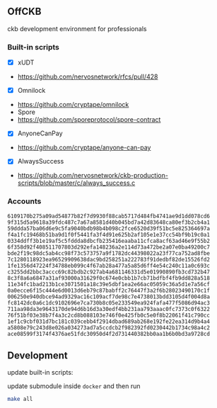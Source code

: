 ## OffCKB

ckb development environment for professionals

### Built-in scripts

- [x] xUDT
 - https://github.com/nervosnetwork/rfcs/pull/428
- [x] Omnilock
 - https://github.com/cryptape/omnilock
- Spore
 - https://github.com/sporeprotocol/spore-contract
- [x] AnyoneCanPay
 - https://github.com/cryptape/anyone-can-pay
- [x] AlwaysSuccess
 - https://github.com/nervosnetwork/ckb-production-scripts/blob/master/c/always_success.c

### Accounts
```
6109170b275a09ad54877b82f7d9930f88cab5717d484fb4741ae9d1dd078cd6
9f315d5a9618a39fdc487c7a67a8581d40b045bd7a42d83648ca80ef3b2cb4a1
59ddda57ba06d6e9c5fa9040bdb98b4b098c2fce6520d39f51bc5e825364697a
f4a1fc19468b51ba9d1f0f5441fa3f4d91e625b2af105e1e37cc54bf9b19c0a1
0334ddff3b1e19af5c5fddda8dbcfb235416eaaba11cfca8acf63ad46e9f55b2
6f358d92f408511707803d292efa148236a2e114d73a472be2a07e0ba49200c7
bde2f19c98dc5ab4cc98f73c573757a9f1782dc44398022a23f77ca752ad8fbe
7c1280118923ea96529909638dac9bd258251a222783f91dedbf82de15526fd2
1fe1356d47224f34788eb099c4f67ab28a477a5a85d6ff4e54c240c11a0c693c
c3255dd2bbc3accc69c82bdb2c927ab4a681146331d5e01990890fb3cd732b47
8c3f8a6a6847a31af93000a31629f0c674e0cbb1b7cb71bdfbf4fb9dd828a518
11e34fc1bad213b1ce3071501a18c39e5dbf1ea2e66ac05059c36a5d1e7a56cf
0a0ecce6f15c444e6d0013d6eb79c87babff2c76447f3a2f6b28023490170c1f
006250e940dbce94ad9329ac16c109acf7de98c7e4738013bdd3105d4f004d8a
fc8142dc0a6c1dc9102696e7ca730b8c05e233549ea924fafa477f5086d94ac3
711aa98da3e9643170de94d6b16d3a30edf4bb231aa793aaac0fc7373c0f6322
76f51bf03e38b7f4a3c2cd8b088103e746f0e425fb0c5e0f8b22061f41c790cc
1ef1c9cbf031d7bc181c039cebb4f2914dbad689ab268e192fe22ea314d9b4a4
a5808e79c243d8e026a034273ad7a5ccdcb2f982392fd0230442b1734c98a4c2
ace08599f3174f4376ae51fdc30950d4f2d731440382bb0aa1b6b0bd3a9728cd
```

## Development

update built-in scripts:

update submodule inside `docker` and then run
```sh
make all
```
